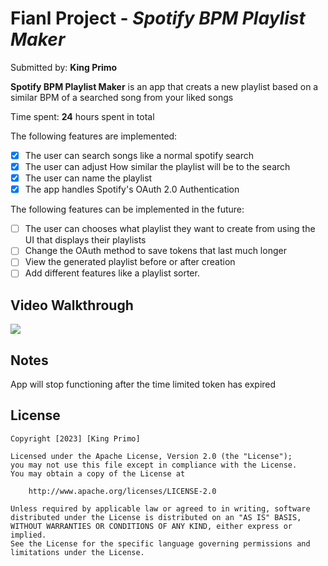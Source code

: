 # Fianl Project - *Spotify BPM Playlist Maker*

Submitted by: **King Primo**

**Spotify BPM Playlist Maker** is an app that creats a new playlist based on a similar BPM of a searched song from your liked songs

Time spent: **24** hours spent in total	
 

The following features are implemented:
- [x] The user can search songs like a normal spotify search
- [x] The user can adjust How similar the playlist will be to the search
- [x] The user can name the playlist
- [x] The app handles Spotify's OAuth 2.0 Authentication

The following features can be implemented in the future:
- [ ] The user can chooses what playlist they want to create from using the UI that displays their playlists
- [ ] Change the OAuth method to save tokens that last much longer
- [ ] View the generated playlist before or after creation
- [ ] Add different features like a playlist sorter.

## Video Walkthrough

<div>
    <a href="https://www.loom.com/share/7ac56da408b04dd9a9f5dfeefcae376c">
    </a>
    <a href="https://www.loom.com/share/7ac56da408b04dd9a9f5dfeefcae376c">
      <img style="max-width:300px;" src="https://cdn.loom.com/sessions/thumbnails/7ac56da408b04dd9a9f5dfeefcae376c-with-play.gif">
    </a>
  </div>

## Notes

App will stop functioning after the time limited token has expired

## License

    Copyright [2023] [King Primo]

    Licensed under the Apache License, Version 2.0 (the "License");
    you may not use this file except in compliance with the License.
    You may obtain a copy of the License at

        http://www.apache.org/licenses/LICENSE-2.0

    Unless required by applicable law or agreed to in writing, software
    distributed under the License is distributed on an "AS IS" BASIS,
    WITHOUT WARRANTIES OR CONDITIONS OF ANY KIND, either express or implied.
    See the License for the specific language governing permissions and
    limitations under the License.
